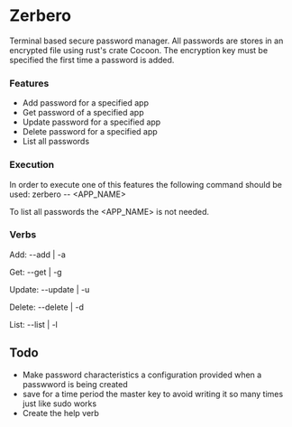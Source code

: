 # Zerbero
Terminal based secure password manager. All passwords are stores in an encrypted file using rust's crate Cocoon. The encryption key must be specified the first time a password is added.

### Features
- Add password for a specified app
- Get password of a specified app
- Update password for a specified app
- Delete password for a specified app
- List all passwords

### Execution
In order to execute one of this features the following command should be used:
zerbero --<VERB> <APP_NAME>

To list all passwords the <APP_NAME> is not needed.

### Verbs
Add: --add | -a

Get: --get | -g

Update: --update | -u

Delete: --delete | -d

List: --list | -l

## Todo
- Make password characteristics a configuration provided when a passwword is being created
- save for a time period the master key to avoid writing it so many times just like sudo works
- Create the help verb
